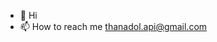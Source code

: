 - 👋 Hi
- 📫 How to reach me thanadol.api@gmail.com

<!---
copkung/copkung is a ✨ special ✨ repository because its `README.md` (this file) appears on your GitHub profile.
You can click the Preview link to take a look at your changes.
--->
